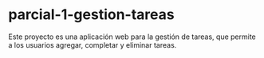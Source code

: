 # parcial-1-gestion-tareas
Este proyecto es una aplicación web para la gestión de tareas, que permite a los usuarios agregar, completar y eliminar tareas.
